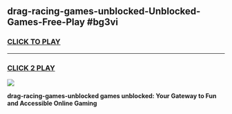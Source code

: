 
## drag-racing-games-unblocked-Unblocked-Games-Free-Play #bg3vi
<h3>
<a href="https://us.freeplayer.one?title=drag-racing-games-unblocked&ref=9M">CLICK TO PLAY</a></h3>
<hr>

<h3>
<a href="https://us.freeplayer.one?title=drag-racing-games-unblocked&ref=9M">CLICK 2 PLAY</a>
  
</h3>

<a href="https://us.freeplayer.one?title=drag-racing-games-unblocked&ref=9M"><img src="https://clearcache.store/games.png"></a>


**drag-racing-games-unblocked games unblocked: Your Gateway to Fun and Accessible Online Gaming**
